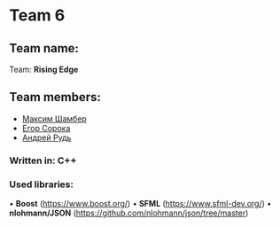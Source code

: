 # Team 6


## Team name:
Team: **Rising Edge**


## Team members:

- [Максим Шамбер](https://github.com/nowifi4u)
- [Егор Сорока](https://github.com/enid3)
- [Андрей Рудь](https://github.com/aroud)


### Written in: **C++**


### Used libraries:
  • **Boost**    (https://www.boost.org/)
  • **SFML**     (https://www.sfml-dev.org/)
  • **nlohmann/JSON**     (https://github.com/nlohmann/json/tree/master)
   
